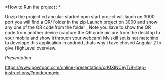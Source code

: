 *How to Run the project : *

Unzip the project
cd angular-started
npm start
project will lauch on 3000 port
you will find a QR/ Folder in the zip
Launch project on 3000 and show any one of the QR code from the folder , Note you have to show the QR code from another device (capture the QR code picture from the desktop to your mobile and show it through your webcam)
My skill set is not matching to develope this application in android ,thats why i have chosed Angular 2 to give HighLevel overview.

*Presentation*

https://www.powtoon.com/online-presentation/crKfXlNCeyT/8-step-instructions/?mode=movie
